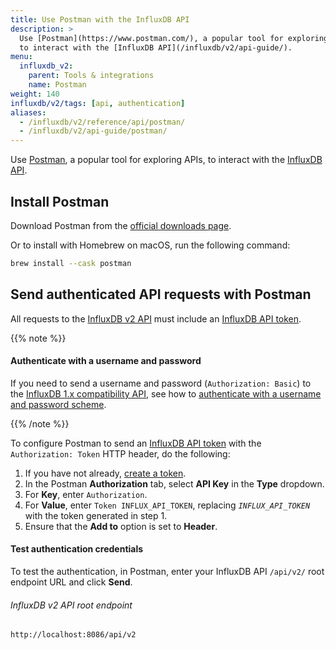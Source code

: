 ```yaml
---
title: Use Postman with the InfluxDB API
description: >
  Use [Postman](https://www.postman.com/), a popular tool for exploring APIs,
  to interact with the [InfluxDB API](/influxdb/v2/api-guide/).
menu:
  influxdb_v2:
    parent: Tools & integrations
    name: Postman
weight: 140
influxdb/v2/tags: [api, authentication]
aliases:
  - /influxdb/v2/reference/api/postman/
  - /influxdb/v2/api-guide/postman/
---
```


Use [Postman](https://www.postman.com/), a popular tool for exploring APIs,
to interact with the [InfluxDB API](/influxdb/v2/api-guide/).

## Install Postman

Download Postman from the [official downloads page](https://www.postman.com/downloads/).

Or to install with Homebrew on macOS, run the following command:

```sh
brew install --cask postman
```

## Send authenticated API requests with Postman

All requests to the [InfluxDB v2 API](/influxdb/v2/api-guide/) must include an [InfluxDB API token](/influxdb/v2/admin/tokens/).

{{% note %}}

#### Authenticate with a username and password

If you need to send a username and password (`Authorization: Basic`) to the [InfluxDB 1.x compatibility API](/influxdb/v2/reference/api/influxdb-1x/), see how to [authenticate with a username and password scheme](/influxdb/v2/reference/api/influxdb-1x/#authenticate-with-the-token-scheme).

{{% /note %}}

To configure Postman to send an [InfluxDB API token](/influxdb/v2/admin/tokens/) with the `Authorization: Token` HTTP header, do the following:

1. If you have not already, [create a token](/influxdb/v2/admin/tokens/create-token/).
2. In the Postman **Authorization** tab, select **API Key** in the **Type** dropdown.
3. For **Key**, enter `Authorization`.
4. For **Value**, enter `Token INFLUX_API_TOKEN`, replacing *`INFLUX_API_TOKEN`* with the token generated in step 1.
5. Ensure that the **Add to** option is set to **Header**.

#### Test authentication credentials

To test the authentication, in Postman, enter your InfluxDB API `/api/v2/` root endpoint URL and click **Send**.

###### InfluxDB v2 API root endpoint

```sh
http://localhost:8086/api/v2
```

